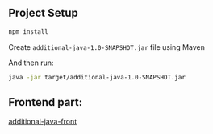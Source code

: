 ## Project Setup

```sh
npm install
```

Create `additional-java-1.0-SNAPSHOT.jar` file using Maven

And then run:

```sh
java -jar target/additional-java-1.0-SNAPSHOT.jar
```

## Frontend part:

[additional-java-front](https://github.com/skoryk-vlad/additional-java-front)
